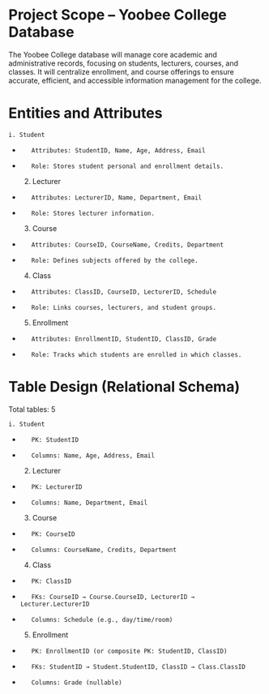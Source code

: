 # Project Scope – Yoobee College Database
The Yoobee College database will manage core academic and administrative records, focusing on students, lecturers, courses, and classes. It will centralize enrollment, and course offerings to ensure accurate, efficient, and accessible information management for the college.


# Entities and Attributes

    i. Student
-        Attributes: StudentID, Name, Age, Address, Email
-        Role: Stores student personal and enrollment details.

    2. Lecturer
-        Attributes: LecturerID, Name, Department, Email
-        Role: Stores lecturer information.

    3. Course
-        Attributes: CourseID, CourseName, Credits, Department
-        Role: Defines subjects offered by the college.

    4. Class
-        Attributes: ClassID, CourseID, LecturerID, Schedule
-        Role: Links courses, lecturers, and student groups.

    5. Enrollment
-        Attributes: EnrollmentID, StudentID, ClassID, Grade
-        Role: Tracks which students are enrolled in which classes.

# Table Design (Relational Schema)

Total tables: 5

    i. Student
-        PK: StudentID
-        Columns: Name, Age, Address, Email

    2. Lecturer
-        PK: LecturerID
-        Columns: Name, Department, Email

    3. Course
-        PK: CourseID
-        Columns: CourseName, Credits, Department

    4. Class
-        PK: ClassID
-        FKs: CourseID → Course.CourseID, LecturerID → Lecturer.LecturerID
-        Columns: Schedule (e.g., day/time/room)

    5. Enrollment
-        PK: EnrollmentID (or composite PK: StudentID, ClassID)
-        FKs: StudentID → Student.StudentID, ClassID → Class.ClassID
-        Columns: Grade (nullable)

